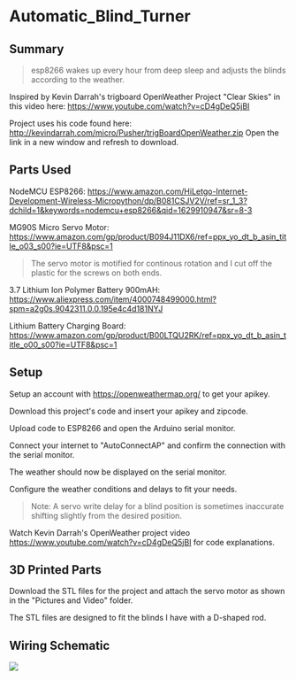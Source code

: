 # Automatic_Blind_Turner

## Summary
> esp8266 wakes up every hour from deep sleep and adjusts the blinds according to the weather.

Inspired by Kevin Darrah's trigboard OpenWeather Project "Clear Skies" in this video here: https://www.youtube.com/watch?v=cD4gDeQ5jBI

Project uses his code found here: http://kevindarrah.com/micro/Pusher/trigBoardOpenWeather.zip
Open the link in a new window and refresh to download.

## Parts Used
NodeMCU ESP8266: https://www.amazon.com/HiLetgo-Internet-Development-Wireless-Micropython/dp/B081CSJV2V/ref=sr_1_3?dchild=1&keywords=nodemcu+esp8266&qid=1629910947&sr=8-3

MG90S Micro Servo Motor: https://www.amazon.com/gp/product/B094J11DX6/ref=ppx_yo_dt_b_asin_title_o03_s00?ie=UTF8&psc=1

> The servo motor is motified for continous rotation and I cut off the plastic for the screws on both ends.

3.7 Lithium Ion Polymer Battery 900mAH: https://www.aliexpress.com/item/4000748499000.html?spm=a2g0s.9042311.0.0.195e4c4d181NYJ

Lithium Battery Charging Board: https://www.amazon.com/gp/product/B00LTQU2RK/ref=ppx_yo_dt_b_asin_title_o00_s00?ie=UTF8&psc=1

## Setup
Setup an account with https://openweathermap.org/ to get your apikey.

Download this project's code and insert your apikey and zipcode.

Upload code to ESP8266 and open the Arduino serial monitor.

Connect your internet to "AutoConnectAP" and confirm the connection with the serial monitor.

The weather should now be displayed on the serial monitor.

Configure the weather conditions and delays to fit your needs.

> Note: A servo write delay for a blind position is sometimes inaccurate shifting slightly from the desired position.

Watch Kevin Darrah's OpenWeather project video https://www.youtube.com/watch?v=cD4gDeQ5jBI for code explanations.

## 3D Printed Parts
Download the STL files for the project and attach the servo motor as shown in the "Pictures and Video" folder.

The STL files are designed to fit the blinds I have with a D-shaped rod. 

## Wiring Schematic
<img src="https://user-images.githubusercontent.com/84931559/130838155-1e125730-844e-46c5-9714-86559cf0846a.JPG">
